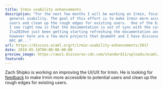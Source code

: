 ```yaml
---
title: Irmin usability enhancements
description: "For the next few months I will be working on Irmin, focusing on improving
  general usability. The goal of this effort is to make Irmin more accessible to potential
  users and clean up the rough edges for existing users.  One of the biggest problems
  I see right now is that the documentation is out of sync with the current implementation.
  I\u2019ve just been getting starting refreshing the documentation and tutorials,
  however here are a few more projects that @samoht and I have discussed:   Better
  RPC AP..."
url: https://discuss.ocaml.org/t/irmin-usability-enhancements/2017
date: 2018-05-18T00:00:00-00:00
preview_image: https://aws1.discourse-cdn.com/standard11/uploads/ocaml/original/2X/d/d4dc9fe40b17e2bcced034f9fe103917b7999275.svg
featured:
---
```


<p>Zach Shipko is working on improving the UI/UX for Irmin.
He is looking for <a href="https://discuss.ocaml.org/t/irmin-usability-enhancements/2017">feedback</a>
to make Irmin more accessible to potential users and clean up the rough edges for existing users.</p>
